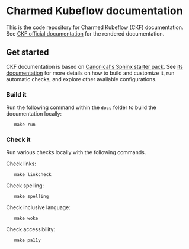 # Charmed Kubeflow documentation

This is the code repository for Charmed Kubeflow (CKF) documentation.
See [CKF official documentation](https://documentation.ubuntu.com/charmed-kubeflow/) for the rendered documentation.

## Get started

CKF documentation is based on [Canonical's Sphinx starter pack](https://github.com/canonical/sphinx-docs-starter-pack).
See [its documentation](https://canonical-starter-pack.readthedocs-hosted.com/latest/) for more details on how to build and customize it, run automatic checks, and explore other available configurations.

### Build it

Run the following command within the `docs` folder to build the documentation locally: 

```
   make run
```

### Check it

Run various checks locally with the following commands.

Check links: 

```
   make linkcheck
```

Check spelling: 

```
   make spelling
```

Check inclusive language: 

```
   make woke
```

Check accessibility:

```
   make pa11y
```

